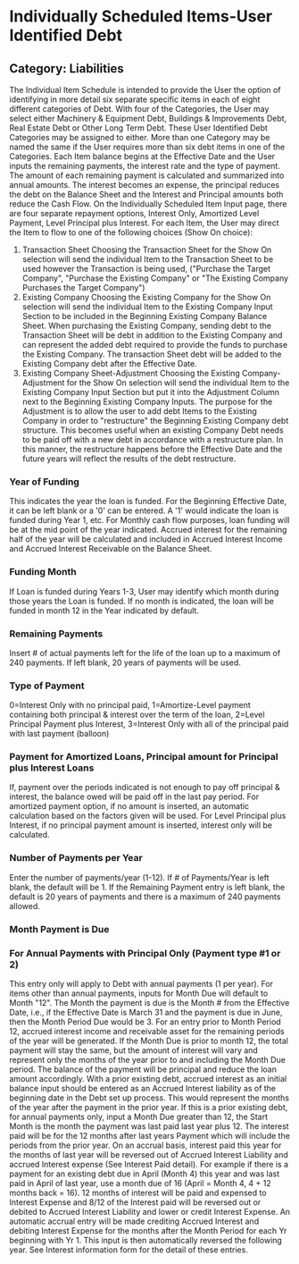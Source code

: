 # Individually Scheduled Items-User Identified Debt
## Category: Liabilities
The Individual Item Schedule is intended to provide the User the option of identifying in more detail six separate specific items in each of eight different categories of Debt.
With four of the Categories, the User may select either Machinery & Equipment Debt, Buildings & Improvements Debt, Real Estate Debt or Other Long Term Debt. These User Identified Debt Categories may be assigned to either. More than one Category may be named the same if the User requires more than six debt items in one of the Categories.
Each Item balance begins at the Effective Date and the User inputs the remaining payments, the interest rate and the type of payment. The amount of each remaining payment is calculated and summarized into annual amounts. The interest becomes an expense, the principal reduces the debt on the Balance Sheet and the Interest and Principal amounts both reduce the Cash Flow.
On the Individually Scheduled Item Input page, there are four separate repayment options, Interest Only, Amortized Level Payment, Level Principal plus Interest.
For each Item, the User may direct the Item to flow to one of the following choices (Show On choice):
1. Transaction Sheet
Choosing the Transaction Sheet for the Show On selection will send the individual Item to the Transaction Sheet to be used however the Transaction is being used, ("Purchase the Target Company", "Purchase the Existing Company" or "The Existing Company Purchases the Target Company")
2. Existing Company
Choosing the Existing Company for the Show On selection will send the individual Item to the Existing Company Input Section to be included in the Beginning Existing Company Balance Sheet.
When purchasing the Existing Company, sending debt to the Transaction Sheet will be debt in addition to the Existing Company and can represent the added debt required to provide the funds to purchase the Existing Company. The transaction Sheet debt will be added to the Existing Company debt after the Effective Date.
3. Existing Company Sheet-Adjustment
Choosing the Existing Company-Adjustment for the Show On selection will send the individual Item to the Existing Company Input Section but put it into the Adjustment Column next to the Beginning Existing Company Inputs. The purpose for the Adjustment is to allow the user to add debt Items to the Existing Company in order to "restructure" the Beginning Existing Company debt structure.
This becomes useful when an existing  Company Debt needs to be paid off with a new debt in accordance with a restructure plan. In this manner, the restructure happens before the Effective Date and the future years will reflect the results of the debt restructure.
### Year of Funding
This indicates the year the loan is funded. For the Beginning Effective Date, it can be left blank or a '0' can be entered. A '1' would indicate the loan is funded during Year 1, etc.
For Monthly cash flow purposes, loan funding will be at the mid point of the year indicated. Accrued interest for the remaining half of the year will be calculated and included in Accrued Interest Income and Accrued Interest Receivable on the Balance Sheet.
### Funding Month
If Loan is funded during Years 1-3, User may identify which month during those years the Loan is funded.
If no month is indicated, the loan will be funded in month 12 in the Year indicated by default.
### Remaining Payments
Insert # of actual payments left for the life of the loan up to a maximum of 240 payments. If left blank, 20 years of payments will be used.
### Type of Payment
0=Interest Only with no principal paid,
1=Amortize-Level payment containing both principal & interest over the term of the loan,
2=Level Principal Payment plus Interest,
3=Interest Only with all of the principal paid with last payment (balloon)
### Payment for Amortized Loans, Principal amount for Principal plus Interest Loans
If, payment over the periods indicated is not enough to pay off principal & interest, the balance owed will be paid off in the last pay period. For amortized payment option, if no amount is inserted, an automatic calculation based on the factors given will be used. For Level Principal plus Interest, if no principal payment amount is inserted, interest only will be calculated.
### Number of Payments per Year
Enter the number of payments/year (1-12). If # of Payments/Year is left blank, the default will be 1.
If the Remaining Payment entry is left blank, the default is 20 years of payments and there is a maximum of 240 payments allowed.
### Month Payment is Due
### For Annual Payments with Principal Only (Payment type #1 or 2)
This entry only will apply to Debt with annual payments (1 per year). For items other than annual payments, inputs for Month Due will default to Month "12".
The Month the payment is due is the Month # from the Effective Date, i.e., if the Effective Date is March 31 and the payment is due in June, then the Month Period Due would be 3.
For an entry prior to Month Period 12, accrued interest income and receivable asset for the remaining periods of the year will be generated.
If the Month Due is prior to month 12, the total payment will stay the same, but the amount of interest will vary and represent only the months of the year prior to and including the Month Due period. The balance of the payment will be principal and reduce the loan amount accordingly.
With a prior existing debt, accrued interest as an initial balance input should be entered as an Accrued Interest liability as of the beginning date in the Debt set up process. This would represent the months of the year after the payment in the prior year.
If this is a prior existing debt, for annual payments only, input a Month Due greater than 12, the Start Month is the month the payment was last paid last year plus 12. The interest paid will be for the 12 months after last years Payment which will include the periods from the prior year. On an accrual basis, interest paid this year for the months of last year will be reversed out of Accrued Interest Liability and accrued Interest expense (See Interest Paid detail). For example if there is a payment for an existing debt due in April (Month 4) this year and was last paid in April of last year, use a month due of 16 (April = Month 4, 4 + 12 months back = 16). 12 months of interest will be paid and expensed to Interest Expense and 8/12 of the Interest paid will be reversed out or debited to Accrued Interest Liability and lower or credit Interest Expense.
An automatic accrual entry will be made crediting Accrued Interest and debiting Interest Expense for the months after the Month Period for each Yr beginning with Yr 1. This input is then automatically reversed the following year. See Interest information form for the detail of these entries.
